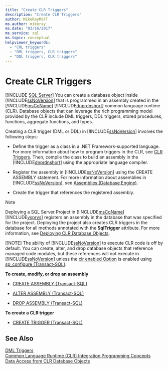 ```yaml
---
title: "Create CLR Triggers"
description: "Create CLR Triggers"
author: MikeRayMSFT
ms.author: mikeray
ms.date: "03/16/2017"
ms.service: sql
ms.topic: conceptual
helpviewer_keywords:
  - "CRL triggers"
  - "DML triggers, CLR triggers"
  - "DDL triggers, CLR triggers"
---
```

# Create CLR Triggers
[!INCLUDE [SQL Server](../../includes/applies-to-version/sqlserver.md)]
  You can create a database object inside [!INCLUDE[ssNoVersion](../../includes/ssnoversion-md.md)] that is programmed in an assembly created in the [!INCLUDE[msCoName](../../includes/msconame-md.md)] [!INCLUDE[dnprdnshort](../../includes/dnprdnshort-md.md)] common language runtime (CLR). Database objects that can leverage the rich programming model provided by the CLR include DML triggers, DDL triggers, stored procedures, functions, aggregate functions, and types.  
  
 Creating a CLR trigger (DML or DDL) in [!INCLUDE[ssNoVersion](../../includes/ssnoversion-md.md)] involves the following steps:  
  
-   Define the trigger as a class in a .NET Framework-supported language. For more information about how to program triggers in the CLR, see [CLR Triggers](/dotnet/framework/data/adonet/sql/clr-triggers). Then, compile the class to build an assembly in the [!INCLUDE[dnprdnshort](../../includes/dnprdnshort-md.md)] using the appropriate language compiler.  
  
-   Register the assembly in [!INCLUDE[ssNoVersion](../../includes/ssnoversion-md.md)] using the CREATE ASSEMBLY statement. For more information about assemblies in [!INCLUDE[ssNoVersion](../../includes/ssnoversion-md.md)], see [Assemblies &#40;Database Engine&#41;](../../relational-databases/clr-integration/assemblies-database-engine.md).  
  
-   Create the trigger that references the registered assembly.  
  
> [!NOTE]
>  Deploying a SQL Server Project in [!INCLUDE[msCoName](../../includes/msconame-md.md)] [!INCLUDE[vsprvs](../../includes/vsprvs-md.md)] registers an assembly in the database that was specified for the project. Deploying the project also creates CLR triggers in the database for all methods annotated with the **SqlTrigger** attribute. For more information, see [Deploying CLR Database Objects](../../relational-databases/clr-integration/deploying-clr-database-objects.md).  
> 
> [!NOTE]
>  The ability of [!INCLUDE[ssNoVersion](../../includes/ssnoversion-md.md)] to execute CLR code is off by default. You can create, alter, and drop database objects that reference managed code modules, but these references will not execute in [!INCLUDE[ssNoVersion](../../includes/ssnoversion-md.md)] unless the [clr enabled Option](../../database-engine/configure-windows/clr-enabled-server-configuration-option.md) is enabled using [sp_configure (Transact-SQL)](../../relational-databases/system-stored-procedures/sp-configure-transact-sql.md).  
  
 **To create, modify, or drop an assembly**  
  
-   [CREATE ASSEMBLY &#40;Transact-SQL&#41;](../../t-sql/statements/create-assembly-transact-sql.md)  
  
-   [ALTER ASSEMBLY &#40;Transact-SQL&#41;](../../t-sql/statements/alter-assembly-transact-sql.md)  
  
-   [DROP ASSEMBLY &#40;Transact-SQL&#41;](../../t-sql/statements/drop-assembly-transact-sql.md)  
  
 **To create a CLR trigger**  
  
-   [CREATE TRIGGER &#40;Transact-SQL&#41;](../../t-sql/statements/create-trigger-transact-sql.md)  
  
## See Also  
 [DML Triggers](../../relational-databases/triggers/dml-triggers.md)   
 [Common Language Runtime &#40;CLR&#41; Integration Programming Concepts](../../relational-databases/clr-integration/common-language-runtime-clr-integration-programming-concepts.md)   
 [Data Access from CLR Database Objects](../../relational-databases/clr-integration/data-access/data-access-from-clr-database-objects.md)  
  
